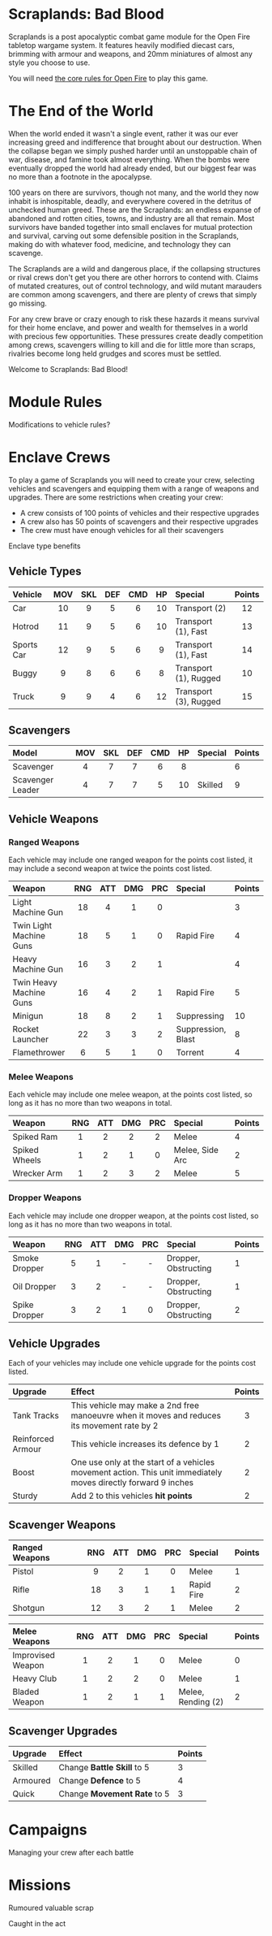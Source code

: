 **Scraplands: Bad Blood**
=========================

Scraplands is a post apocalyptic combat game module for the Open Fire tabletop wargame system. It features heavily modified diecast cars, brimming with armour and weapons, and 20mm miniatures of almost any style you choose to use.

You will need [the core rules for Open Fire](https://github.com/open-source-tabletop/openfire/) to play this game.

# The End of the World

When the world ended it wasn't a single event, rather it was our ever increasing greed and indifference that brought about our destruction. When the collapse began we simply pushed harder until an unstoppable chain of war, disease, and famine took almost everything. When the bombs were eventually dropped the world had already ended, but our biggest fear was no more than a footnote in the apocalypse.

100 years on there are survivors, though not many, and the world they now inhabit is inhospitable, deadly, and everywhere covered in the detritus of unchecked human greed. These are the Scraplands: an endless expanse of abandoned and rotten cities, towns, and industry are all that remain. Most survivors have banded together into small enclaves for mutual protection and survival, carving out some defensible position in the Scraplands, making do with whatever food, medicine, and technology they can scavenge.

The Scraplands are a wild and dangerous place, if the collapsing structures or rival crews don't get you there are other horrors to contend with. Claims of mutated creatures, out of control technology, and wild mutant marauders are common among scavengers, and there are plenty of crews that simply go missing.

For any crew brave or crazy enough to risk these hazards it means survival for their home enclave, and power and wealth for themselves in a world with precious few opportunities. These pressures create deadly competition among crews, scavengers willing to kill and die for little more than scraps, rivalries become long held grudges and scores must be settled.

Welcome to Scraplands: Bad Blood!

# Module Rules

Modifications to vehicle rules?

# Enclave Crews

To play a game of Scraplands you will need to create your crew, selecting vehicles and scavengers and equipping them with a range of weapons and upgrades. There are some restrictions when creating your crew:

- A crew consists of 100 points of vehicles and their respective upgrades
- A crew also has 50 points of scavengers and their respective upgrades
- The crew must have enough vehicles for all their scavengers

Enclave type benefits

## Vehicle Types

| Vehicle    | MOV | SKL | DEF | CMD | HP  | Special               | Points |
| :--------- | :-: | :-: | :-: | :-: | :-: | :-------------------- | :----: |
| Car        | 10  |  9  |  5  |  6  | 10  | Transport (2)         | 12     |
| Hotrod     | 11  |  9  |  5  |  6  | 10  | Transport (1), Fast   | 13     |
| Sports Car | 12  |  9  |  5  |  6  |  9  | Transport (1), Fast   | 14     |
| Buggy      | 9   |  8  |  6  |  6  |  8  | Transport (1), Rugged | 10     |
| Truck      | 9   |  9  |  4  |  6  | 12  | Transport (3), Rugged | 15     |

## Scavengers

| Model            | MOV | SKL | DEF | CMD | HP  | Special | Points |
| :--------------- | :-: | :-: | :-: | :-: | :-: | :------ | :----- |
| Scavenger        | 4   | 7   | 7   | 6   | 8   |         | 6      |
| Scavenger Leader | 4   | 7   | 7   | 5   | 10  | Skilled | 9      |

## Vehicle Weapons

### Ranged Weapons

Each vehicle may include one ranged weapon for the points cost listed, it may include a second weapon at twice the points cost listed.

| Weapon                  | RNG | ATT | DMG | PRC | Special            | Points |
| :---------------------- | :-: | :-: | :-: | :-: | :----------------- | :----- |
| Light Machine Gun       | 18  | 4   | 1   | 0   |                    | 3      |
| Twin Light Machine Guns | 18  | 5   | 1   | 0   | Rapid Fire         | 4      |
| Heavy Machine Gun       | 16  | 3   | 2   | 1   |                    | 4      |
| Twin Heavy Machine Guns | 16  | 4   | 2   | 1   | Rapid Fire         | 5      |
| Minigun                 | 18  | 8   | 2   | 1   | Suppressing        | 10     |
| Rocket Launcher         | 22  | 3   | 3   | 2   | Suppression, Blast | 8      |
| Flamethrower            | 6   | 5   | 1   | 0   | Torrent            | 4      |

### Melee Weapons

Each vehicle may include one melee weapon, at the points cost listed, so long as it has no more than two weapons in total.

| Weapon        | RNG | ATT | DMG | PRC | Special                      | Points |
| :------------ | :-: | :-: | :-: | :-: | :--------------------------- | :----- |
| Spiked Ram    |  1  |  2  |  2  |  2  | Melee                        | 4      |
| Spiked Wheels |  1  |  2  |  1  |  0  | Melee, Side Arc              | 2      |
| Wrecker Arm   |  1  |  2  |  3  |  2  | Melee                        | 5      |

### Dropper Weapons

Each vehicle may include one dropper weapon, at the points cost listed, so long as it has no more than two weapons in total.

| Weapon          | RNG | ATT | DMG | PRC | Special              | Points |
| :-------------- | :-: | :-: | :-: | :-: | :------------------- | :----- |
| Smoke Dropper   |  5  |  1  |  -  |  -  | Dropper, Obstructing | 1      |
| Oil Dropper     |  3  |  2  |  -  |  -  | Dropper, Obstructing | 1      |
| Spike Dropper   |  3  |  2  |  1  |  0  | Dropper, Obstructing | 2      |

## Vehicle Upgrades

Each of your vehicles may include one vehicle upgrade for the points cost listed.

| Upgrade           | Effect | Points |
| :---------------- | :----- | :----: |
| Tank Tracks       | This vehicle may make a 2nd free manoeuvre when it moves and reduces its movement rate by 2 | 3 |
| Reinforced Armour | This vehicle increases its defence by 1 | 2 |
| Boost             | One use only at the start of a vehicles movement action. This unit immediately moves directly forward 9 inches | 2 |
| Sturdy            | Add 2 to this vehicles **hit points** | 2 |

## Scavenger Weapons

| Ranged Weapons | RNG | ATT | DMG | PRC | Special              | Points |
| :------------- | :-: | :-: | :-: | :-: | :------------------- | :----- |
| Pistol         | 9   | 2   | 1   | 0   | Melee                | 1      |
| Rifle          | 18  | 3   | 1   | 1   | Rapid Fire           | 2      |
| Shotgun        | 12  | 3   | 2   | 1   | Melee                | 2      |

| Melee Weapons     | RNG | ATT | DMG | PRC | Special              | Points |
| :---------------- | :-: | :-: | :-: | :-: | :------------------- | :----- |
| Improvised Weapon | 1   | 2   | 1   | 0   | Melee                | 0      |
| Heavy Club        | 1   | 2   | 2   | 0   | Melee                | 1      |
| Bladed Weapon     | 1   | 2   | 1   | 1   | Melee, Rending (2)   | 2      |

## Scavenger Upgrades

| Upgrade  | Effect                        | Points |
| :------- | :---------------------------- | :----- |
| Skilled  | Change **Battle Skill** to 5  | 3      |
| Armoured | Change **Defence** to 5       | 4      |
| Quick    | Change **Movement Rate** to 5 | 3      |

# Campaigns

Managing your crew after each battle

# Missions

Rumoured valuable scrap

Caught in the act

